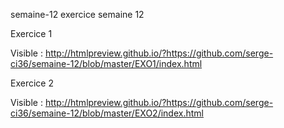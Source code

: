 semaine-12
exercice semaine 12

Exercice 1

Visible : http://htmlpreview.github.io/?https://github.com/serge-ci36/semaine-12/blob/master/EXO1/index.html

Exercice 2

Visible : http://htmlpreview.github.io/?https://github.com/serge-ci36/semaine-12/blob/master/EXO2/index.html
